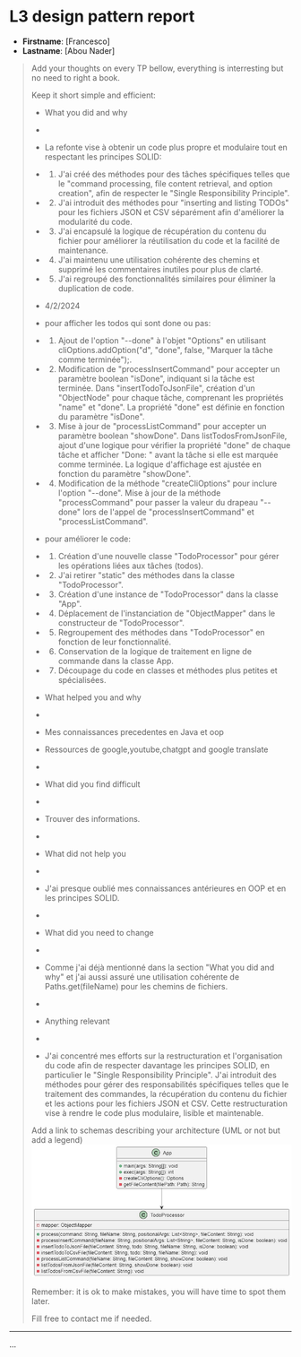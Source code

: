 # L3 design pattern report

- **Firstname**: [Francesco]
- **Lastname**: [Abou Nader]


> Add your thoughts on every TP bellow, everything is interresting but no need to right a book.
> 
> Keep it short simple and efficient:
> 
> - What you did and why
> - 
> - La refonte vise à obtenir un code plus propre et modulaire tout en respectant les principes SOLID:
> - 1) J'ai créé des méthodes pour des tâches spécifiques telles que le "command processing, file content retrieval, and option creation", afin de respecter le "Single Responsibility Principle".
> - 2) J'ai introduit des méthodes pour "inserting and listing TODOs" pour les fichiers JSON et CSV séparément afin d'améliorer la modularité du code.
> - 3) J'ai encapsulé la logique de récupération du contenu du fichier pour améliorer la réutilisation du code et la facilité de maintenance.
> - 4) J'ai maintenu une utilisation cohérente des chemins et supprimé les commentaires inutiles pour plus de clarté.
> - 5) J'ai regroupé des fonctionnalités similaires pour éliminer la duplication de code.
> 
> - 4/2/2024
> - pour afficher les todos qui sont done ou pas:
> - 1) Ajout de l'option "--done" à l'objet "Options" en utilisant cliOptions.addOption("d", "done", false, "Marquer la tâche comme terminée");.
> - 2) Modification de "processInsertCommand" pour accepter un paramètre boolean "isDone", indiquant si la tâche est terminée.
       Dans "insertTodoToJsonFile", création d'un "ObjectNode" pour chaque tâche, comprenant les propriétés "name" et "done". La propriété "done" est définie en fonction du paramètre "isDone".
> - 3) Mise à jour de "processListCommand" pour accepter un paramètre boolean "showDone".
       Dans listTodosFromJsonFile, ajout d'une logique pour vérifier la propriété "done" de chaque tâche et afficher "Done: " avant la tâche si elle est marquée comme terminée. La logique d'affichage est ajustée en fonction du paramètre "showDone".
> - 4) Modification de la méthode "createCliOptions" pour inclure l'option "--done".
       Mise à jour de la méthode "processCommand" pour passer la valeur du drapeau "--done" lors de l'appel de "processInsertCommand" et "processListCommand".
> 
> - pour améliorer le code:
> - 1) Création d'une nouvelle classe "TodoProcessor" pour gérer les opérations liées aux tâches (todos).
> - 2) J'ai retirer "static" des méthodes dans la classe "TodoProcessor".
> - 3) Création d'une instance de "TodoProcessor" dans la classe "App".
> - 4) Déplacement de l'instanciation de "ObjectMapper" dans le constructeur de "TodoProcessor".
> - 5) Regroupement des méthodes dans "TodoProcessor" en fonction de leur fonctionnalité.
> - 6) Conservation de la logique de traitement en ligne de commande dans la classe App.
> - 7) Découpage du code en classes et méthodes plus petites et spécialisées.
>
> - What helped you and why
> - 
> - Mes connaissances precedentes en Java et oop
> - Ressources de google,youtube,chatgpt and google translate
> -
> - What did you find difficult
> - 
> - Trouver des informations.
> - 
> - What did not help you
> - 
> - J'ai presque oublié mes connaissances antérieures en OOP et en les principes SOLID.
> -
> - What did you need to change
> - 
> - Comme j'ai déjà mentionné dans la section "What you did and why" et j'ai aussi assuré une utilisation cohérente de Paths.get(fileName) pour les chemins de fichiers.
> - 
> - Anything relevant
> - 
> - J'ai concentré mes efforts sur la restructuration et l'organisation du code afin de respecter davantage les principes SOLID, en particulier le "Single Responsibility Principle". J'ai introduit des méthodes pour gérer des responsabilités spécifiques telles que le traitement des commandes, la récupération du contenu du fichier et les actions pour les fichiers JSON et CSV. Cette restructuration vise à rendre le code plus modulaire, lisible et maintenable.
> 
> Add a link to schemas describing your architecture (UML or not but add a legend)
> ![UML](uml2.jpg)
> 
> Remember: it is ok to make mistakes, you will have time to spot them later.
> 
> Fill free to contact me if needed.

---
...
